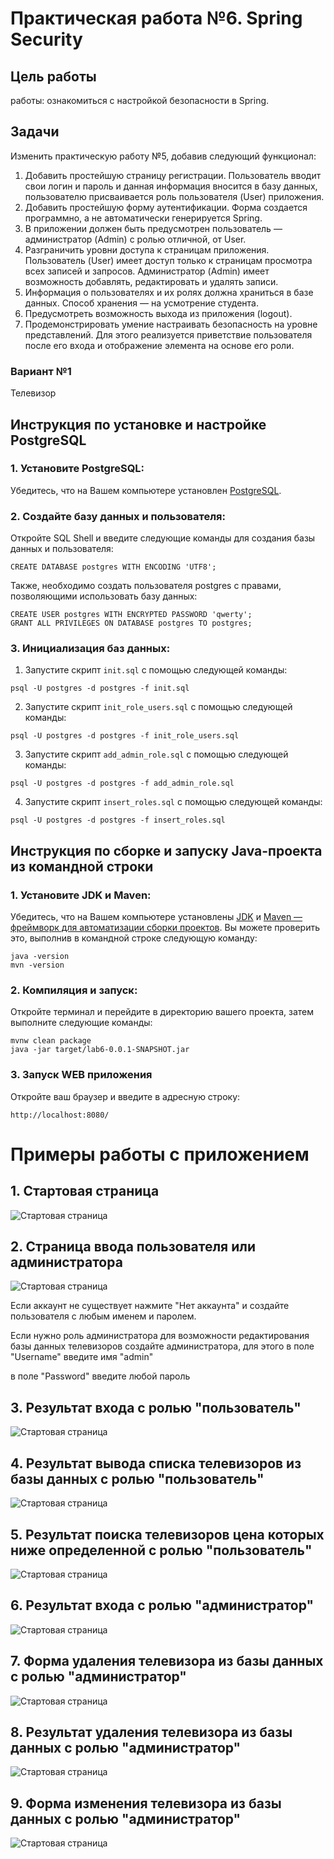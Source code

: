 # Практическая работа №6. Spring Security

## Цель работы

работы: ознакомиться с настройкой безопасности в Spring.

## Задачи

Изменить практическую работу №5, добавив следующий функционал:

1. Добавить простейшую страницу регистрации. Пользователь вводит свои логин и пароль и данная информация вносится в базу данных, пользователю присваивается роль пользователя (User) приложения.
2. Добавить простейшую форму аутентификации. Форма создается программно, а не автоматически генерируется Spring.
3. В приложении должен быть предусмотрен пользователь — администратор (Admin) с ролью отличной, от User.
4. Разграничить уровни доступа к страницам приложения. Пользователь (User) имеет доступ только к страницам просмотра всех записей и запросов. Администратор (Admin) имеет возможность добавлять, редактировать и удалять записи.
5. Информация о пользователях и их ролях должна храниться в базе данных. Способ хранения — на усмотрение студента.
6. Предусмотреть возможность выхода из приложения (logout).
7. Продемонстрировать умение настраивать безопасность на уровне представлений. Для этого реализуется приветствие пользователя после его входа и отображение элемента на основе его роли.

### Вариант №1

Телевизор

## Инструкция по установке и настройке PostgreSQL

### 1. Установите PostgreSQL:

Убедитесь, что на Вашем компьютере установлен [PostgreSQL](https://www.postgresql.org/download/).

### 2. Создайте базу данных и пользователя:

Откройте SQL Shell и введите следующие команды для создания базы данных и пользователя:

```
CREATE DATABASE postgres WITH ENCODING 'UTF8';
```

Также, необходимо создать пользователя postgres с правами, позволяющими использовать базу данных:

```
CREATE USER postgres WITH ENCRYPTED PASSWORD 'qwerty';
GRANT ALL PRIVILEGES ON DATABASE postgres TO postgres; 
```

### 3. Инициализация баз данных:

1. Запустите скрипт ```init.sql``` с помощью следующей команды:

```
psql -U postgres -d postgres -f init.sql
```

2.  Запустите скрипт ```init_role_users.sql``` с помощью следующей команды:
  
```
psql -U postgres -d postgres -f init_role_users.sql
```

3. Запустите скрипт ```add_admin_role.sql``` с помощью следующей команды:
  
```
psql -U postgres -d postgres -f add_admin_role.sql
```
4. Запустите скрипт ```insert_roles.sql``` с помощью следующей команды:
  
```
psql -U postgres -d postgres -f insert_roles.sql
```

## Инструкция по сборке и запуску Java-проекта из командной строки

### 1. Установите JDK и Maven:

Убедитесь, что на Вашем компьютере
установлены [JDK](https://www.oracle.com/java/technologies/downloads/)
и [Maven — фреймворк для автоматизации сборки проектов](https://maven.apache.org/). Вы можете проверить это,
выполнив в командной строке следующую команду:

```
java -version
mvn -version
```

### 2. Компиляция и запуск:

Откройте терминал и перейдите в директорию вашего проекта, затем выполните следующие команды:

```
mvnw clean package
java -jar target/lab6-0.0.1-SNAPSHOT.jar
```

### 3. Запуск WEB приложения

Откройте ваш браузер и введите в адресную строку:

```
http://localhost:8080/
```

# Примеры работы с приложением


## 1. Стартовая страница

 
![Стартовая страница](Home.jpg)


## 2. Страница ввода пользователя или администратора


![Стартовая страница](login.jpg)

Если аккаунт не существует нажмите "Нет аккаунта" и создайте пользователя с любым именем и паролем. 

Если нужно роль администратора для возможности редактирования базы данных телевизоров создайте администратора, для этого в поле "Username" введите имя "admin"

в поле "Password" введите любой пароль


## 3. Результат входа с ролью "пользователь"


![Стартовая страница](user2.jpg)


## 4. Результат вывода списка телевизоров из базы данных с ролью "пользователь"


![Стартовая страница](TVuser2.jpg)


## 5. Результат поиска телевизоров цена которых ниже определенной с ролью "пользователь"


![Стартовая страница](Searchresultuser2.jpg)


## 6. Результат входа с ролью "администратор"


![Стартовая страница](admin.jpg)  


## 7. Форма удаления телевизора из базы данных с ролью "администратор"


![Стартовая страница](adminDeleteTV.jpg)  


## 8. Результат удаления телевизора из базы данных с ролью "администратор"


![Стартовая страница](adminDeleteTVResult.jpg)  


## 9. Форма изменения телевизора из базы данных с ролью "администратор"


![Стартовая страница](adminreductResult.jpg)  









    



   

   
